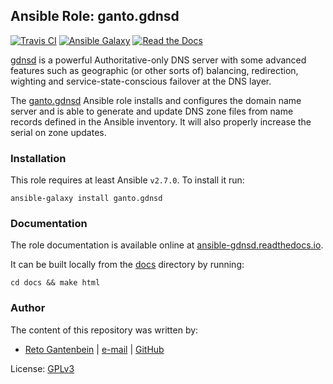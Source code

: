 ## Ansible Role: ganto.gdnsd

[![Travis CI](https://img.shields.io/travis/ganto/ansible-gdnsd.svg?branch=master&style=flat)](https://travis-ci.org/ganto/ansible-gdnsd) [![Ansible Galaxy](https://img.shields.io/badge/ansible--galaxy-ganto.gdnsd-blue.svg?style=flat&logo=ansible)](https://galaxy.ansible.com/ganto/gdnsd) [![Read the Docs](https://img.shields.io/badge/docs-ansible--gdnsd-darkblue.svg?style=flat&logo=read-the-docs)](https://ansible-gdnsd.readthedocs.io/)

[gdnsd](https://gdnsd.org/) is a powerful Authoritative-only DNS server with
some advanced features such as geographic (or other sorts of) balancing,
redirection, wighting and service-state-conscious failover at the DNS layer.

The [ganto.gdnsd](https://galaxy.ansible.com/ganto/gdnsd) Ansible role installs
and configures the domain name server and is able to generate and update DNS
zone files from name records defined in the Ansible inventory. It will also
properly increase the serial on zone updates.


### Installation

This role requires at least Ansible `v2.7.0`. To install it run:

```Shell
ansible-galaxy install ganto.gdnsd
```


### Documentation

The role documentation is available online at [ansible-gdnsd.readthedocs.io](https://ansible-gdnsd.readthedocs.io).

It can be built locally from the [docs](docs/) directory by running:
```Shell
cd docs && make html
```


### Author

The content of this repository was written by:

- [Reto Gantenbein](https://linuxmonk.ch/) | [e-mail](mailto:reto.gantenbein@linuxmonk.ch) | [GitHub](https://github.com/ganto)

License: [GPLv3](https://tldrlegal.com/license/gnu-general-public-license-v3-%28gpl-3%29)
